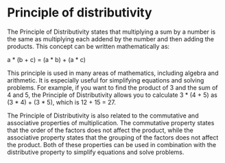 # Principle of distributivity

The Principle of Distributivity states that multiplying a sum by a number is the same as multiplying each addend by the number and then adding the products. This concept can be written mathematically as: 

a * (b + c) = (a * b) + (a * c)

This principle is used in many areas of mathematics, including algebra and arithmetic. It is especially useful for simplifying equations and solving problems. For example, if you want to find the product of 3 and the sum of 4 and 5, the Principle of Distributivity allows you to calculate 3 * (4 + 5) as (3 * 4) + (3 * 5), which is 12 + 15 = 27. 

The Principle of Distributivity is also related to the commutative and associative properties of multiplication. The commutative property states that the order of the factors does not affect the product, while the associative property states that the grouping of the factors does not affect the product. Both of these properties can be used in combination with the distributive property to simplify equations and solve problems.
